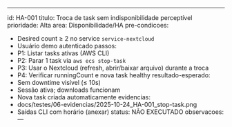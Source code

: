 ---
id: HA-001
titulo: Troca de task sem indisponibilidade perceptível
prioridade: Alta
area: Disponibilidade/HA
pre-condicoes:
  - Desired count ≥ 2 no service `service-nextcloud`
  - Usuário demo autenticado
passos:
  - P1: Listar tasks ativas (AWS CLI)
  - P2: Parar 1 task via `aws ecs stop-task`
  - P3: Usar o Nextcloud (refresh, abrir/baixar arquivo) durante a troca
  - P4: Verificar runningCount e nova task healthy
resultado-esperado:
  - Sem downtime visível (≤ 10s)
  - Sessão ativa; downloads funcionam
  - Nova task criada automaticamente
evidencias:
  - docs/testes/06-evidencias/2025-10-24_HA-001_stop-task.png
  - Saídas CLI com horário (anexar)
status: NÃO EXECUTADO
observacoes: —
